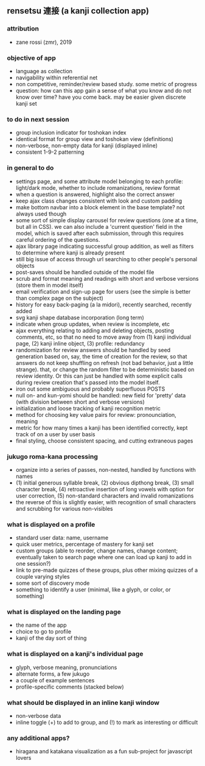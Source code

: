 ## rensetsu 連接 (a kanji collection app)

### attribution
- zane rossi (zmr), 2019

### objective of app
- language as collection
- navigability within referential net
- non competitive, reminder/review based study. some metric of progress
- question: how can this app gain a sense of what you know and do not know over time? have you come back. may be easier given discrete kanji set

### to do in next session
- group inclusion indicator for toshokan index
- identical format for group view and toshokan view (definitions)
- non-verbose, non-empty data for kanji (displayed inline)
- consistent 1-9-2 patterning

### in general to do
- settings page, and some attribute model belonging to each profile: light/dark mode, whether to include romanizations, review format
- when a question is answered, highlight also the correct answer
- keep ajax class changes consistent with look and custom padding
- make bottom navbar into a block element in the base template? not always used though
- some sort of simple display carousel for review questions (one at a time, but all in CSS). we can also include a 'current question' field in the model, which is saved after each submission, through this requires careful ordering of the questions.
- ajax library page indicating successful group addition, as well as filters to determine where kanji is already present
- still big issue of access through url searching to other people's personal objects
- post-saves should be handled outside of the model file
- scrub and format meaning and readings with short and verbose versions (store them in model itself)
- email verification and sign-up page for users (see the simple is better than complex page on the subject)
- history for easy back-paging (a la midori), recently searched, recently added
- svg kanji shape database incorporation (long term)
- indicate when group updates, when review is incomplete, etc
- ajax everything relating to adding and deleting objects, posting comments, etc, so that no need to move away from (1) kanji individual page, (2) kanji inline object, (3) profile: redundancy
- randomization for review answers should be handled by seed generation based on, say, the time of creation for the review, so that answers do not keep shuffling on refresh (not bad behavior, just a little strange). that, or change the random filter to be deterministic based on review identity. Or this can just be handled with some explicit calls during review creation that's passed into the model itself.
- iron out some ambiguous and probably superfluous POSTS
- null on- and kun-yomi should be handled: new field for 'pretty' data (with division between short and verbose versions)
- initialization and loose tracking of kanji recognition metric
- method for choosing key value pairs for review: pronounciation, meaning
- metric for how many times a kanji has been identified correctly, kept track of on a user by user basis
- final styling, choose consistent spacing, and cutting extraneous pages

### jukugo roma-kana processing
- organize into a series of passes, non-nested, handled by functions with names
- (1) initial generous syllable break, (2) obvious dipthong break, (3) small character break, (4) retroactive insertion of long vowels with option for user correction, (5) non-standard characters and invalid romanizations
- the reverse of this is slightly easier, with recognition of small characters and scrubbing for various non-visibles

### what is displayed on a profile
- standard user data: name, username
- quick user metrics, percentage of mastery for kanji set
- custom groups (able to reorder, change names, change content; eventually taken to search page where one can load up kanji to add in one session?)
- link to pre-made quizzes of these groups, plus other mixing quizzes of a couple varying styles
- some sort of discovery mode
- something to identify a user (minimal, like a glyph, or color, or something)

### what is displayed on the landing page
- the name of the app
- choice to go to profile
- kanji of the day sort of thing

### what is displayed on a kanji's individual page
- glyph, verbose meaning, pronunciations
- alternate forms, a few jukugo
- a couple of example sentences
- profile-specific comments (stacked below)

### what should be displayed in an inline kanji window
- non-verbose data
- inline toggle (+) to add to group, and (!) to mark as interesting or difficult

### any additional apps?
- hiragana and katakana visualization as a fun sub-project for javascript lovers
